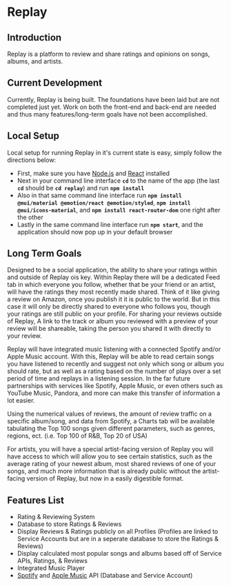 # Replay

## Introduction
Replay is a platform to review and share ratings and opinions on songs, albums, and artists.

## Current Development
Currently, Replay is being built. The foundations have been laid but are not completed just yet. Work on both the front-end and back-end are needed and thus many features/long-term goals have not been accomplished.

## Local Setup
Local setup for running Replay in it's current state is easy, simply follow the directions below:
- First, make sure you have [Node.js](https://nodejs.org/en/) and [React](https://reactjs.org/tutorial/tutorial.html#setup-for-the-tutorial) installed
- Next in your command line interface **`cd`** to the name of the app (the last **`cd`** should be **`cd replay`**) and run **`npm install`**
- Also in that same command line interface run **`npm install @mui/material @emotion/react @emotion/styled`**, **`npm install @mui/icons-material`**, and **`npm install react-router-dom`** one right after the other
- Lastly in the same command line interface run **`npm start`**, and the application should now pop up in your default browser

## Long Term Goals
Designed to be a social application, the ability to share your ratings within and outside of Replay ois key. Within Replay there will be a dedicated Feed tab in which everyone you follow, whether that be your friend or an artist, will have the ratings they most recently made shared. Think of it like giving a review on Amazon, once you publish it it is public to the world. But in this case it will only be directly shared to everyone who follows you, though your ratings are still public on your profile. For sharing your reviews outside of Replay, A link to the track or album you reviewed with a preview of your review will be shareable, taking the person you shared it with directly to your review.

Replay will have integrated music listening with a connected Spotify and/or Apple Music account. With this, Replay will be able to read certain songs you have listened to recently and suggest not only which song or album you should rate, but as well as a rating based on the number of plays over a set period of time and replays in a listening session. In the far future partnerships with services like Spotify, Apple Music, or even others such as YouTube Music, Pandora, and more can make this transfer of information a lot easier.

Using the numerical values of reviews, the amount of review traffic on a specific album/song, and data from Spotify, a Charts tab will be available tabulating the Top 100 songs given different parameters, such as genres, regions, ect. (i.e. Top 100 of R&B, Top 20 of USA)

For artists, you will have a special artist-facing version of Replay you will have access to which will allow you to see certain statistics, such as the average rating of your newest album, most shared reviews of one of your songs, and much more information that is already public without the artist-facing version of Replay, but now in a easily digestible format.

## Features List
- Rating & Reviewing System
- Database to store Ratings & Reviews
- Display Reviews & Ratings publicly on all Profiles (Profiles are linked to Service Accounts but are in a seperate database to store the Ratings & Reviews)
- Display calculated most popular songs and albums based off of Service APIs, Ratings, & Reviews
- Integrated Music Player
- [Spotify](https://developer.spotify.com/documentation/web-api/) and [Apple Music](https://developer.apple.com/documentation/applemusicapi) API (Database and Service Account)
